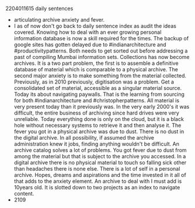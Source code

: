 2204011615 daily sentences

* articulating archive anxiety and fever.
* I as of now don't go back to daily sentence index as audit the ideas covered.
Knowing how to deal with an ever growing personal information database is now a skill required for the times.
The backup of google sites has gotten delayed due to #indianarchitecture and #productivitypatterns.
Both needs to get sorted out before addressing a past of compiling Mumbai information sets.
Collections has now become archives.
It is a two part problem, the first is to assemble a definitive database of material which is comparable to a physical archive.
The second major anxiety is to make something from the material collected.
Previously, as in 2010 previously, digitisation was a problem.
Get a consolidated set of material, accessible as a singular material source.
Today its about navigating paywalls.
That is the learning from sourcing for both #indianarchitecture and #christopherpatterns.
All material is very present today than it previously was.
In the very early 2000's it was difficult, the entire business of archiving since hard drives were very unreliable.
Today everything done is only on the cloud, but it is a black hole without necessary systems to retrieve it and then analyse it.
The fever you got in a physical archive was due to dust.
There is no dust in the digital archive.
In all possibility, if assumed the archive administration knew it jobs, finding anything wouldn't be difficult.
An archive catalog solves a lot of problems.
You got fever due to dust from among the material but that is subject to the archive you accessed.
In a digital archive there is no physical material to touch so falling sick other than headaches there is none else.
There is a lot of self in a personal archive.
Hopes, dreams and aspirations and the time invested in it all of that adds to the anxiety element.
An archive to deal with I must add is 10years old. 
It is slotted down to two projects as an index to navigate content.
* 2109